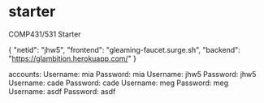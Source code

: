 # starter
COMP431/531 Starter

{
     "netid": "jhw5",
  "frontend": "gleaming-faucet.surge.sh",
   "backend": "https://glambition.herokuapp.com/"
}

accounts:
Username: mia
Password: mia
Username: jhw5
Password: jhw5
Username: cade
Password: cade
Username: meg
Password: meg
Username: asdf
Password: asdf

